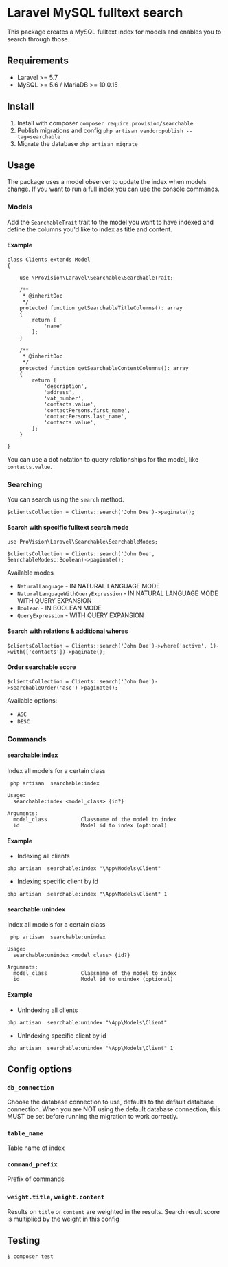 # Laravel MySQL fulltext search

This package creates a MySQL fulltext index for models and enables you to search through those.

## Requirements

- Laravel >= 5.7
- MySQL >= 5.6 / MariaDB >= 10.0.15

## Install

1. Install with composer ``composer require provision/searchable``.
2. Publish migrations and config ``php artisan vendor:publish --tag=searchable``
3. Migrate the database ``php artisan migrate``

## Usage

The package uses a model observer to update the index when models change. If you want to run a full index you can use the console commands.

### Models

Add the ``SearchableTrait`` trait to the model you want to have indexed and define the columns you'd like to index as title and content.

#### Example
```
class Clients extends Model
{

    use \ProVision\Laravel\Searchable\SearchableTrait;

    /**
     * @inheritDoc
     */
    protected function getSearchableTitleColumns(): array
    {
        return [
            'name'
        ];
    }

    /**
     * @inheritDoc
     */
    protected function getSearchableContentColumns(): array
    {
        return [
            'description',
            'address',
            'vat_number',
            'contacts.value',
            'contactPersons.first_name',
            'contactPersons.last_name',
            'contacts.value',
        ];
    }

}
```

You can use a dot notation to query relationships for the model, like ``contacts.value``.


### Searching 

You can search using the `search` method.

```
$clientsCollection = Clients::search('John Doe')->paginate();
```

#### Search with specific fulltext search mode

```
use ProVision\Laravel\Searchable\SearchableModes;
---
$clientsCollection = Clients::search('John Doe', SearchableModes::Boolean)->paginate();
```

Available modes
- `NaturalLanguage` - IN NATURAL LANGUAGE MODE
- `NaturalLanguageWithQueryExpression` - IN NATURAL LANGUAGE MODE WITH QUERY EXPANSION 
- `Boolean` - IN BOOLEAN MODE
- `QueryExpression` - WITH QUERY EXPANSION

#### Search with relations & additional wheres

```
$clientsCollection = Clients::search('John Doe')->where('active', 1)->with(['contacts'])->paginate();
```

#### Order searchable score

```
$clientsCollection = Clients::search('John Doe')->searchableOrder('asc')->paginate();
```

Available options:

- `ASC`
- `DESC`

### Commands


#### searchable:index

Index all models for a certain class
```
 php artisan  searchable:index
 
Usage:
  searchable:index <model_class> {id?}

Arguments:
  model_class           Classname of the model to index
  id                    Model id to index (optional)

```

#### Example

- Indexing all clients

``php artisan  searchable:index "\App\Models\Client"``
 
- Indexing specific client by id

``php artisan  searchable:index "\App\Models\Client" 1`` 

#### searchable:unindex

Index all models for a certain class
```
 php artisan  searchable:unindex
 
Usage:
  searchable:unindex <model_class> {id?}

Arguments:
  model_class           Classname of the model to index
  id                    Model id to unindex (optional)

```

#### Example

- UnIndexing all clients

``php artisan  searchable:unindex "\App\Models\Client"``
 
- UnIndexing specific client by id

``php artisan  searchable:unindex "\App\Models\Client" 1`` 

## Config options

### `db_connection`

Choose the database connection to use, defaults to the default database connection. When you are NOT using the default database connection, this MUST be set before running the migration to work correctly.

### `table_name`

Table name of index

### `command_prefix`

Prefix of commands
 
### `weight.title`, `weight.content`

Results on ``title`` or ``content`` are weighted in the results. Search result score is multiplied by the weight in this config 

## Testing

``` bash
$ composer test
```